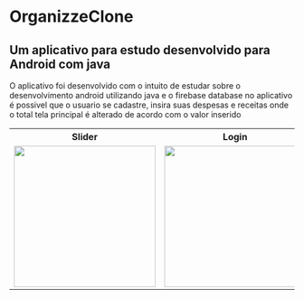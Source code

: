 # <h1>OrganizzeClone</h1>
<h2>Um aplicativo para estudo desenvolvido para Android com java</h2>

O aplicativo foi desenvolvido com o intuito de estudar sobre o desenvolvimento android utilizando java e o firebase database 
no aplicativo é possivel que o usuario se cadastre, insira suas despesas e receitas onde o total tela principal é alterado de acordo
com o valor inserido

<table style="width:100%">
  <tr>
    <th>Slider</th>
    <th>Login</th>
    <th>Cadastro Despesa</th>
    <th>Exclusão e Logoff</th>
  </tr>
  <tr>
    <td><img src="https://user-images.githubusercontent.com/47863242/90917761-e34ab380-e3b9-11ea-872c-810f2fea77b3.gif" heigth="300" width="250"></td>
    <td><img src="https://user-images.githubusercontent.com/47863242/90917767-e5147700-e3b9-11ea-8749-e36b450740a4.gif" heigth="300" width="250"></td>
    <td><img src="https://user-images.githubusercontent.com/47863242/90917756-e0e85980-e3b9-11ea-9f83-834ca34f571f.gif" heigth="300" width="250"></td>
    <td><img src="https://user-images.githubusercontent.com/47863242/90917561-7cc59580-e3b9-11ea-9021-811bf3036cd0.gif" heigth="300" width="250"/></td>
  </tr>
</table>
